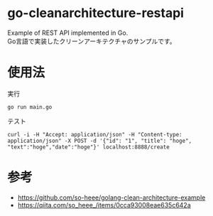 # go-cleanarchitecture-restapi
Example of  REST API implemented in Go.  
Go言語で実装したクリーンアーキテクチャのサンプルです。
# 使用法
実行
```
go run main.go
```
テスト
```
curl -i -H "Accept: application/json" -H "Content-type: application/json" -X POST -d '{"id": "1", "title": "hoge", "text":"hoge","date":"hoge"}' localhost:8888/create
```
# 参考
- https://github.com/so-heee/golang-clean-architecture-example
- https://qiita.com/so_heee_/items/0cca93008eae635c642a